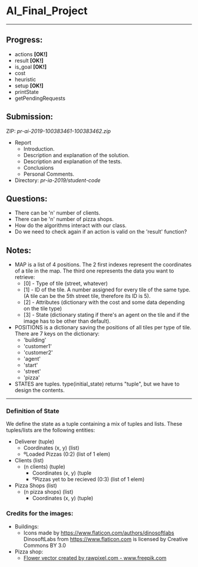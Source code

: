 # AI_Final_Project

---

## Progress:
  * actions             **[OK!]**
  * result              **[OK!]**
  * is_goal             **[OK!]**
  * cost
  * heuristic
  * setup               **[OK!]**
  * printState
  * getPendingRequests

## Submission:
  ZIP: *pr-ai-2019-100383461-100383462.zip*
  * Report
    * Introduction.
    * Description and explanation of the solution.
    * Description and explanation of the tests.
    * Conclusions
    * Personal Comments.
  * Directory: *pr-ia-2019/student-code*

## Questions:
  * There can be 'n' number of clients.
  * There can be 'n' number of pizza shops.
  * How do the algorithms interact with our class.
  * Do we need to check again if an action is valid on the 'result' function?

## Notes:
  * MAP is a list of 4 positions. The 2 first indexes represent the coordinates of a tile
  in the map. The third one represents the data you want to retrieve:
    * [0] - Type of tile (street, whatever)
    * [1] - ID of the tile. A number assigned for every tile of the same type. (A tile
      can be the 5th street tile, therefore its ID is 5).
    * [2] - Attributes (dictionary with the cost and some data depending on the tile type)
    * [3] - State (dictionary stating if there's an agent on the tile and if the image has to
    be other than default).
  * POSITIONS is a dictionary saving the positions of all tiles per type of tile. There are
  7 keys on the dictionary:
    * 'building'
    * 'customer1'
    * 'customer2'
    * 'agent'
    * 'start'
    * 'street'
    * 'pizza'
  * STATES are tuples. type(initial_state) returns "tuple", but we have to design the contents.

  ------

### Definition of State

We define the state as a tuple containing a mix of tuples and lists.
These tuples/lists are the following entities:
  - Deliverer                               (tuple)
    - Coordinates (x, y)                    (list)
    - ºLoaded Pizzas (0:2)                 (list of 1 elem)
  - Clients                                 (list)
    - (n clients)                           (tuple)
      - Coordinates (x, y)                  (tuple
      - ºPizzas yet to be recieved (0:3)   (list of 1 elem)
  - Pizza Shops                             (list)
    - (n pizza shops)                       (list)
      - Coordinates (x, y)                  (tuple)

### Credits for the images:
  * Buildings:
    * Icons made by https://www.flaticon.com/authors/dinosoftlabs
  DinosoftLabs from https://www.flaticon.com is licensed by Creative Commons BY 3.0
  * Pizza shop:
    * <a href="https://www.freepik.com/free-photos-vectors/flower">Flower vector created by rawpixel.com - www.freepik.com</a>
